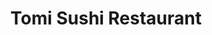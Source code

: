 ---
layout: place
title: "Tomi Sushi Restaurant"
permalink: /california/san-jose/tomi-sushi-restaurant.html
stateAbbr: CA
stateName: California
cityName: San Jose
seo:
  name: "Tomi Sushi Restaurant"
  type: Restaurant
  links: null
description: "Tomi Sushi Restaurant serves delicious sushi in San Jose, California. Try fresh Japanese dishes for a great dining experience. "
place_id: ChIJx1-L_5bKj4AR3MAV51XYn2U
photos:
  - name: >-
      places/ChIJx1-L_5bKj4AR3MAV51XYn2U/photos/AeeoHcJ4YkNIOV9_xw4UiTlyXp1is2C8x0sPAaILEnRjYaSaRZOcs_NVZso36V-POiQYl9svYE_a7K-F0EAewxMXm6iWmh3IGIZzI8mcm3llB2zeRBaO0sDl-oeCQuIZPHiDhnRgd78vzSsQCYmJUl6qZtGa6zYaGwU5ehFybGTgXE6ufaGBhc96XZ73XZ3cBH26ltE4LTv-VLwc_F3sZ26m_cuc5QCBd-Y_tUAZkjDh-NHpLUP1puRtQQSXIi79kny3gxOC1BSBJYenHHpmFkKL18gp9_w0WMp5Y7UBylSGrWNpUOIIS2MBTnMljk7WwS78cbkTyeVCVHWg7Y29j4Wh27K3IEh4c0oUk6miRaZLAZo8WKAU7Un9tF3rgEp75w2y41navINI5llRTw8rHTwvA6SO48456ecURxN9TcXsZe8swvcO
    widthPx: 3794
    heightPx: 2455
    authorAttributions:
      - displayName: Jayasimha Nuggehalli
        uri: https://maps.google.com/maps/contrib/109849026903893201606
        photoUri: >-
          https://lh3.googleusercontent.com/a-/ALV-UjWMXAEEHiLM7pFphnnOtEUX1J9deWiTz_JLLqYPEnCRzXkpwb5ghA=s100-p-k-no-mo
    flagContentUri: >-
      https://www.google.com/local/imagery/report/?cb_client=maps_api_places.places_api&image_key=!1e10!2sCIHM0ogKEICAgIDy65jh_QE&hl=en-US
    googleMapsUri: >-
      https://www.google.com/maps/place//data=!3m4!1e2!3m2!1sCIHM0ogKEICAgIDy65jh_QE!2e10!4m2!3m1!1s0x808fca96ff8b5fc7:0x659fd855e715c0dc
  - name: >-
      places/ChIJx1-L_5bKj4AR3MAV51XYn2U/photos/AeeoHcJkRTQhfcOKIN-Vc2CG99EW8JFDCEBWK1NfmSNPkBPmHiGPckQVu6gz3ueGaQptoKIMy9P8sFBFKaptxioKYuJ6JY1lJtCGq8NahkrjPB-fMRWxpcfzp_YdpHjSXDkIy37Hapf_7dL-teEZ_GQ2GbZIdsN7dq9ii-B8CauYQ_cbdGfG4veqruAcvktOXjMDX9457O6QQrRK1zzk00Q5sgChUkvl2ndhJGX9FU5rjnZpogtVtDsqMwEpAsbV5OqTI4B7ngfg9_e5T9mnz1lKC8ojrT6xsiqgvX_2w5wB1iNmzcTXztYQaxvqTvkGSLVTLfEB1vRDyvAGbV5TJFmh_QBd3Tt8EXZGNVX6lophF-9f7Gjb4MC843K2ztSlSTHe5YEuiU-R5CXQMBkCPSYNmg1cBTO4UvL6j8xwBhVdxKCgr8Hi
    widthPx: 4800
    heightPx: 3252
    authorAttributions:
      - displayName: Winson Yong
        uri: https://maps.google.com/maps/contrib/108700681185063426081
        photoUri: >-
          https://lh3.googleusercontent.com/a/ACg8ocJ6etKqh3lysWRySIkJt-0mGqhHBvZIAGWO8Hu5icmg1x3sLg=s100-p-k-no-mo
    flagContentUri: >-
      https://www.google.com/local/imagery/report/?cb_client=maps_api_places.places_api&image_key=!1e10!2sCIHM0ogKEICAgICnt7-BqgE&hl=en-US
    googleMapsUri: >-
      https://www.google.com/maps/place//data=!3m4!1e2!3m2!1sCIHM0ogKEICAgICnt7-BqgE!2e10!4m2!3m1!1s0x808fca96ff8b5fc7:0x659fd855e715c0dc
  - name: >-
      places/ChIJx1-L_5bKj4AR3MAV51XYn2U/photos/AeeoHcJDKoixhhXTmLn8cGA4ZgigJeEuCbXpKMJ9bs65lZoDccDUe3G4ICHpqFewNLkBmTU4kDl2fSr5Mq2f5JBVNOQ6OeuwucAm1V1Jt8qSyvFrDv4MyQM_kcnPzQ_KqNzUhMXji4MRAl-9uS_JOhiBoW8nGr_HTHYzXTehVNscOuWQegN5-dWrKJmgKQOcva9hT2GESsIGZsvzv1Ka-2E_ThJGKA2o9OWI5hIQGQMhi-okChGBtQZdKKiwemgevDuSmwnM6OVsaWJbka57dc3t9teN1jpwx5nrhqi_7sXkDu1jk0YbJ7LNwJrEc0av98AbHffFFPpG0a6yAIhKwAJajDbs9a7-0IbDubO-Giy0JtGmxzRfOtavw91GG087dxdEWsL5DcUND1X2iq1w41nVfbvnKjm44o1SLXXORmRB_r8
    widthPx: 4032
    heightPx: 2268
    authorAttributions:
      - displayName: James Chen
        uri: https://maps.google.com/maps/contrib/110455984605258774632
        photoUri: >-
          https://lh3.googleusercontent.com/a/ACg8ocJYVsX9Vm7DhweclFhz6kz5XeTO9W0IFH6RlCowcC_c-R9dww=s100-p-k-no-mo
    flagContentUri: >-
      https://www.google.com/local/imagery/report/?cb_client=maps_api_places.places_api&image_key=!1e10!2sCIHM0ogKEICAgMDIz8mFEg&hl=en-US
    googleMapsUri: >-
      https://www.google.com/maps/place//data=!3m4!1e2!3m2!1sCIHM0ogKEICAgMDIz8mFEg!2e10!4m2!3m1!1s0x808fca96ff8b5fc7:0x659fd855e715c0dc
  - name: >-
      places/ChIJx1-L_5bKj4AR3MAV51XYn2U/photos/AeeoHcKP2RZ6y-Xo4k-A5Mp4HPLB5hWTEtDEt3jp0PPYtrM_VtDlIjfNiv-aQF8KMg3yxuivyM3QaSsuFQmhuFviwa2mSdK-LXaOtyvE2vFglrhgEgToWe-IBPVqJTKQNCQR7xu0qkr7O8Vnwo31wxp5fb1JjXuhzX_PaDS2tcUCfntdrDgSa6xDsIup-Ml4WMVYUTHuKQRJioAferJr5esfPvEcO739EC_IQJRObgNP8UzqLAJ5zNewFjeIhtxrhO_t-3sex489aeeA66uS90wLJomJxuGutEyXsWA5GGEhT2_u0-HO5rV6ufbWHb1qdwp512v4WhGK0gPAFZxQz23CR9HYPzaW6wi1B33ol5zbpcUXw8GzymhdvBbVvNWiFp08pNM86KbIkKt93aXJPAWhvdgvjZMyQecaFipYibcrYs4
    widthPx: 3600
    heightPx: 4800
    authorAttributions:
      - displayName: William To
        uri: https://maps.google.com/maps/contrib/109895717985469361107
        photoUri: >-
          https://lh3.googleusercontent.com/a-/ALV-UjVsJb_1mJHOlE46nqr7qJ-E76zdrXGhC-3zlRQoJ_sWvQkktkIw=s100-p-k-no-mo
    flagContentUri: >-
      https://www.google.com/local/imagery/report/?cb_client=maps_api_places.places_api&image_key=!1e10!2sCIHM0ogKEICAgMDAjqDtUg&hl=en-US
    googleMapsUri: >-
      https://www.google.com/maps/place//data=!3m4!1e2!3m2!1sCIHM0ogKEICAgMDAjqDtUg!2e10!4m2!3m1!1s0x808fca96ff8b5fc7:0x659fd855e715c0dc
  - name: >-
      places/ChIJx1-L_5bKj4AR3MAV51XYn2U/photos/AeeoHcJjxoaRZNk1MmkPCN5rXFuSngqjfVMa0b5paOXczbxszfWsi-R13nRMblIct-tbMAiMNuunUgzh52D0CZgrDp_xOWZke3r2eaDvg80vQCq1FPpSnN1Jsyz10crAj6SJEIXdaQ1vJXY7pMgqs-Rn73BQ6BJlRlKV_H9LfKYGId2AFTooFlwdVbE_1G2NHTQIiIBlAfBb5TF6_cW2oysOBRScmeop_lW8Z_QnHc_OUxJHglwxcudsLWlxOAVXfUg79Hskt8p7-FcOJPtiHpn6gzVco9O6iV-t7EqzIdLwBe8zGgMcsldt6scWyuRWeaxicH8geAG_qRCvtZrwz5L_85o-CB3ZLksiQ9FZ6EBTdbQFke67Ffx0svH4c4dKQ1TcLS_WnaJu_1A6z1Sa2zmhcgV0dKKBonmDwlZbgaCnq2IEd1f7
    widthPx: 1600
    heightPx: 1200
    authorAttributions:
      - displayName: Yurun Zhang
        uri: https://maps.google.com/maps/contrib/111326092639378517219
        photoUri: >-
          https://lh3.googleusercontent.com/a-/ALV-UjX5DO5d7u6Rxj1WZgQZHwGnLbQBMUrrvGGQewc4suEC7Gy-rWUw=s100-p-k-no-mo
    flagContentUri: >-
      https://www.google.com/local/imagery/report/?cb_client=maps_api_places.places_api&image_key=!1e10!2sCIHM0ogKEICAgICB367VpAE&hl=en-US
    googleMapsUri: >-
      https://www.google.com/maps/place//data=!3m4!1e2!3m2!1sCIHM0ogKEICAgICB367VpAE!2e10!4m2!3m1!1s0x808fca96ff8b5fc7:0x659fd855e715c0dc
  - name: >-
      places/ChIJx1-L_5bKj4AR3MAV51XYn2U/photos/AeeoHcKIJuko1wnEzMKAZFHxmMyo4U7WlnVY2lyLtyDCMfuc1_T_E-LZcw_Xwtg5uBZ7wyu6fLiDz6cQ8YiJsLFt0OtfYsUhLDUdJIsmW-fduPz4T9dfQw7T7QKhuAd0KZ_xbtghb0vYTbqI7uB_RD4VH5DVISHuwn7f61bAcXGJ7P91lYRtvnnDFq4xTcQZiv8_ROi-Jm8OPbnASlZIS_1a5NJZ5Aa5cNR5mygOM9yWn3EGRQqcjxix1WQwh3I9Tsh-mtsFSPruDGa-QY1iQlWjf29-zETvBNSah6OW7lPyUHBxORpEk7VTpEhwxNPdDwPD7nVkKsbF2lX07oRd-66D0dB1kfpqWK5RoHaGne8jjtqePnNlwWpSZcs-YVKbaY4neCVnhbVWCN1CyCXAeTs5icn7flnBV1JTqYlwiM9V9Fxs8td5
    widthPx: 2992
    heightPx: 2992
    authorAttributions:
      - displayName: Gary Chock
        uri: https://maps.google.com/maps/contrib/107165140334071913797
        photoUri: >-
          https://lh3.googleusercontent.com/a-/ALV-UjUKfGpwARWdNahEMWwfNiujSydfZ3-MLVv9UMXBhKkBse70f2A=s100-p-k-no-mo
    flagContentUri: >-
      https://www.google.com/local/imagery/report/?cb_client=maps_api_places.places_api&image_key=!1e10!2sCIHM0ogKEICAgICB5Z60gQE&hl=en-US
    googleMapsUri: >-
      https://www.google.com/maps/place//data=!3m4!1e2!3m2!1sCIHM0ogKEICAgICB5Z60gQE!2e10!4m2!3m1!1s0x808fca96ff8b5fc7:0x659fd855e715c0dc
  - name: >-
      places/ChIJx1-L_5bKj4AR3MAV51XYn2U/photos/AeeoHcKzKiw1UQirOZjUOs7f_Sp8IkGKuAN5f_T38fJmTyVgis9BzZ95aZBBF2SVLzBdGVYYPpQEUxwQQ5dlt8TG6ATlcnMpgThzJn3JQyOEGCYMgLUg3RBSQmbqVVDNWLrPwMvk5WpjrrNftc74G62lItptptJmWvZsTW8B7TIPRtP6tyxdW9uDcEY_fx1Tprud4fMDSj-RqgI_V74htB7uqgFjD-7IfmYyHAYvWAygPi5TJsei6MsJTNZpK3VMbILK_e5dp9jtNTrKjFcVuz4W9y1TU0O3_iVft-f48whIWv2Utj7JbZKk-WBaZJ0Hm5z4ANUk76cbaWSKZATmGnVDwakfrU4VGycyK5hgBIAQUBWCZ_QYl2Q5OhHOTrjhvWuVVOSTvBqVx-PoAfFyQ9dX93x6EnuuKi3UptlQYyjYz04
    widthPx: 4000
    heightPx: 3000
    authorAttributions:
      - displayName: Winson Yong
        uri: https://maps.google.com/maps/contrib/108700681185063426081
        photoUri: >-
          https://lh3.googleusercontent.com/a/ACg8ocJ6etKqh3lysWRySIkJt-0mGqhHBvZIAGWO8Hu5icmg1x3sLg=s100-p-k-no-mo
    flagContentUri: >-
      https://www.google.com/local/imagery/report/?cb_client=maps_api_places.places_api&image_key=!1e10!2sCIHM0ogKEICAgICn9-isNw&hl=en-US
    googleMapsUri: >-
      https://www.google.com/maps/place//data=!3m4!1e2!3m2!1sCIHM0ogKEICAgICn9-isNw!2e10!4m2!3m1!1s0x808fca96ff8b5fc7:0x659fd855e715c0dc
  - name: >-
      places/ChIJx1-L_5bKj4AR3MAV51XYn2U/photos/AeeoHcJfvexJKAzHmVzjQWPzEkFDGkZJMyPz2OXtrsDM6WYoxy9m7GcmGGW36FEO-5fxhAbU6N6oPHGMuwJ9s0aKItR9OYbmy6xIuGTcK-GcK1ZPHf1w1LgCggMP7nNJKSe-RWoFYuZgEsUrghUuFSaaZ33CzWhZMOJXLD1l0dtc7zepsOyzw2EZ94rUnVH85r6Xo8gVWXlHpxvoBrMEcyaRrIIrAg943819FHwy4u5BglSRqNcevbqIgCj4IKD1u1fWNBl86sgK_DsjP7vzy2U0xRfMqyQoxoRGhGYaVTOIvYusrtb4bGGEQOyMSgdC0vgaGoEtbwHD1qlUT9-bSam1Rv8sEtP8bsER7RTw0JT4sO7ZLlNzzXpEclH3cnsM5HArGCiBqAp0V1zjXgn1SJwMZOVgJu8IzQ1X7ErWLyHUwQ0Q8oc5
    widthPx: 4032
    heightPx: 3024
    authorAttributions:
      - displayName: S H
        uri: https://maps.google.com/maps/contrib/101750260579599885303
        photoUri: >-
          https://lh3.googleusercontent.com/a/ACg8ocIu6t8Q5K82d_rgZ9pzV8i1KanpxGzz_WZ7c0wh4aFvJ8Yj3A=s100-p-k-no-mo
    flagContentUri: >-
      https://www.google.com/local/imagery/report/?cb_client=maps_api_places.places_api&image_key=!1e10!2sCIHM0ogKEICAgICZl5KEyAE&hl=en-US
    googleMapsUri: >-
      https://www.google.com/maps/place//data=!3m4!1e2!3m2!1sCIHM0ogKEICAgICZl5KEyAE!2e10!4m2!3m1!1s0x808fca96ff8b5fc7:0x659fd855e715c0dc
  - name: >-
      places/ChIJx1-L_5bKj4AR3MAV51XYn2U/photos/AeeoHcLvJNckE7TX9z1ItYY80BwawHRMIdXyHiOr789WLiBJEGvAbFcnnR-7mfRwSiAed4eduX60N99-BQWws42PLB3u3dGMvcOwPjYJYbvBSzB9p8li6VV_0l4cbkMct19QtqtXgJTniicTzwu1kASFtqL33yHka42C_aWnei3LK5IOWkV00ZNXasz6t473-r5v0nfC27JJKbOhpKWm1HIzLq3aJDXtOWCVa56kMVnnAhJV8iVXKjuwqwltv-FnF2tNt2Dc786Z3ruSNQgE8qgG804A03FipExM30fS1j-8Xvd3bwCxkvQ-iYf3Vol5WE_Xk03o24vsQixnJSgWzhQN4nkm7AevjNeGNKFXIZ5m1JkNumA4G4sYgOGPorMGVffW_wMQbmBuIVkovo8G7-3SIMJe2-EUWduPlqLDqw4mYbcenS0-
    widthPx: 4032
    heightPx: 3024
    authorAttributions:
      - displayName: Sam K
        uri: https://maps.google.com/maps/contrib/100680635125732126785
        photoUri: >-
          https://lh3.googleusercontent.com/a-/ALV-UjV7QmVm43vy7977JIY8MDhGUWonpaUxDgTAttadDjWlfOBKQxCLyQ=s100-p-k-no-mo
    flagContentUri: >-
      https://www.google.com/local/imagery/report/?cb_client=maps_api_places.places_api&image_key=!1e10!2sCIHM0ogKEICAgIChnvDf5gE&hl=en-US
    googleMapsUri: >-
      https://www.google.com/maps/place//data=!3m4!1e2!3m2!1sCIHM0ogKEICAgIChnvDf5gE!2e10!4m2!3m1!1s0x808fca96ff8b5fc7:0x659fd855e715c0dc
  - name: >-
      places/ChIJx1-L_5bKj4AR3MAV51XYn2U/photos/AeeoHcI_vGMFuNqglPGSt9nOrzOnle0kQSvtBWdVF7VqKR7_D-NdAlHF47X80wFm8T1k7p76evUDPRz6L7_lwD9mM6eFe0QemzNW0xPYW0jSdJpAx9A_axNeD4oU28_O4S8padmi3J1pjhRNiA1fcGw33dIMD0K1ORBLnj9NIKn9unSS2KSdVXkWb2nNPVFNAk_LFqDmLuOdw_cgpndhz9nrzwV_hbfJJUDpMccmqJ_KJUneSjVcIJ2iuBV0doEuktYBZAef-HfE-GAAOMWByIba6LuPjEhmmHLqUHz7WzpvGpGkVqHWjTwU_T1ms_BzJGgz21pu2YAYqxQGZF9VcL0L8mCWeZZqPN6UfMki_4BW5ber60QYLiOhLezeDJ0LbkzQIWFfSVwvOOgMhnjfQhqlWAsGP8a_EhLHyZOghXRCdPxn_j4b
    widthPx: 3024
    heightPx: 4032
    authorAttributions:
      - displayName: Howard Lin
        uri: https://maps.google.com/maps/contrib/110643978408246088399
        photoUri: >-
          https://lh3.googleusercontent.com/a-/ALV-UjUGU-QzfPuCjeqqwf51qhZMzB4eiTcZZSrb01iEwUkRg8jrFDFZ3A=s100-p-k-no-mo
    flagContentUri: >-
      https://www.google.com/local/imagery/report/?cb_client=maps_api_places.places_api&image_key=!1e10!2sCIHM0ogKEICAgID5zoeWogE&hl=en-US
    googleMapsUri: >-
      https://www.google.com/maps/place//data=!3m4!1e2!3m2!1sCIHM0ogKEICAgID5zoeWogE!2e10!4m2!3m1!1s0x808fca96ff8b5fc7:0x659fd855e715c0dc
address: 4336 Moorpark Ave, San Jose, CA 95129, USA
street: 4336 Moorpark Ave
city: San Jose
state: CA
zip: '95129'
country: USA
neighborhood: West Valley
latitude: '37.315444'
longitude: '-121.978261'
accessibility_options:
  wheelchairAccessibleParking: true
  wheelchairAccessibleEntrance: true
  wheelchairAccessibleRestroom: true
  wheelchairAccessibleSeating: true
business_status: OPERATIONAL
name: Tomi Sushi Restaurant
google_maps_links:
  directionsUri: >-
    https://www.google.com/maps/dir//''/data=!4m7!4m6!1m1!4e2!1m2!1m1!1s0x808fca96ff8b5fc7:0x659fd855e715c0dc!3e0
  placeUri: https://maps.google.com/?cid=7322809382588498140
  writeAReviewUri: >-
    https://www.google.com/maps/place//data=!4m3!3m2!1s0x808fca96ff8b5fc7:0x659fd855e715c0dc!12e1
  reviewsUri: >-
    https://www.google.com/maps/place//data=!4m4!3m3!1s0x808fca96ff8b5fc7:0x659fd855e715c0dc!9m1!1b1
  photosUri: >-
    https://www.google.com/maps/place//data=!4m3!3m2!1s0x808fca96ff8b5fc7:0x659fd855e715c0dc!10e5
primary_type: Sushi Restaurant
opening_hours:
  regular: null
  current: null
secondary_opening_hours:
  regular:
    weekdayDescriptions: null
    type: null
  current:
    weekdayDescriptions: null
    type: null
phone: null
price_level: null
price_range: null
rating: null
rating_count: 0
website: null
reviews: null
parking_options: null
payment_options: null
allow_dogs: null
curbside_pickup: null
delivery: null
dine_in: null
good_for_children: null
good_for_groups: null
good_for_sports: null
live_music: null
menu_for_children: null
outdoor_seating: null
reservable: null
restroom: null
serves_beer: null
serves_breakfast: null
serves_brunch: null
serves_cocktails: null
serves_coffee: null
serves_dinner: null
serves_dessert: null
serves_lunch: null
serves_vegetarian_food: null
serves_wine: null
takeout: null
update_category: essentials
summary: null

---